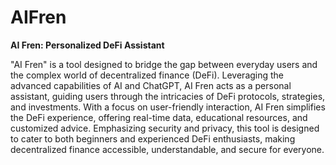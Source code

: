 # AIFren

**AI Fren: Personalized DeFi Assistant**

"AI Fren" is a tool designed to bridge the gap between everyday users and the complex world of decentralized finance (DeFi). Leveraging the advanced capabilities of AI and ChatGPT, AI Fren acts as a personal assistant, guiding users through the intricacies of DeFi protocols, strategies, and investments. With a focus on user-friendly interaction, AI Fren simplifies the DeFi experience, offering real-time data, educational resources, and customized advice. Emphasizing security and privacy, this tool is designed to cater to both beginners and experienced DeFi enthusiasts, making decentralized finance accessible, understandable, and secure for everyone.

